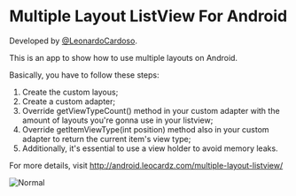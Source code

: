 Multiple Layout ListView For Android
========================

Developed by <a href='https://github.com/LeonardoCardoso' target='_blank'>@LeonardoCardoso</a>. 

This is an app to show how to use multiple layouts on Android.

Basically, you have to follow these steps:

1. Create the custom layous;
2. Create a custom adapter;
3. Override getViewTypeCount() method in your custom adapter with the amount of layouts you're gonna use in your listview;
4. Override getItemViewType(int position) method also in your custom adapter to return the current item's view type;
5. Additionally, it's essential to use a view holder to avoid memory leaks.


For more details, visit http://android.leocardz.com/multiple-layout-listview/


![Normal](https://dl.dropbox.com/s/h7xcyfhaxqnmnfr/multi.gif)
